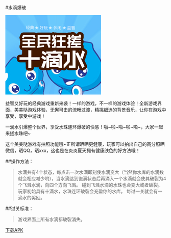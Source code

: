 #水滴爆破

![image](./img/水滴爆破banner.jpg)

益智又好玩的经典游戏重新来袭！一样的游戏，不一样的游戏体验！全新游戏界面，美美哒游戏体验，无懈可击的流畅过渡，精挑细选的背景音乐，让你在游戏中享受，享受中游戏！

一滴水引爆整个世界，享受水珠连环爆破的快感！啪~啪~啪~啪~啪~，大家一起来搓水珠吧~

这个美美哒游戏有拍照功能哦~正所谓晒晒更健康，玩家可以拍出自己的高分照晒微信，晒QQ，晒xxx，这也是在炎炎夏天拥有健康肤色的好方法哦！

##操作方法：

>水滴共有4个状态，每点击一次水滴即刻使水滴变大（当然你水库的水滴数就会相应减少哟），当水滴达到饱满状态后再滴入一个水滴就会使其破裂为4个飞溅水滴，向四个方向飞溅。
碰到飞溅水滴的水珠也会变大或者破裂。
玩家初始具有十滴水，水珠连环破裂会充盈你的水库。
每过一关就会有一滴水的奖励。

##过关标准：

>游戏界面上所有水滴都破裂消失。

<a class="download-btn" href="http://app.mi.com/detail/94375?ref=search">下载APK</a>
